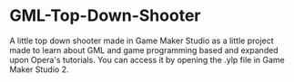 # GML-Top-Down-Shooter
A little top down shooter made in Game Maker Studio as a little project made to learn about GML and game programming based and expanded upon Opera's tutorials. 
You can access it by opening the .ylp file in Game Maker Studio 2.
